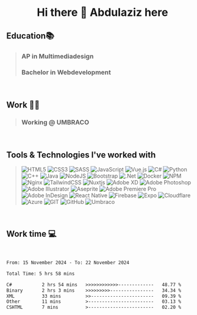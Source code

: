 <h1 style="text-align:center">Hi there 👋 Abdulaziz here</h1>  

<h2>Education📚</h2>

> <h3>AP in Multimediadesign</h3>
> <h3>Bachelor in Webdevelopment</h3>

<br/>

<h2>Work 👨‍💻</h2>

> <h3>Working @ UMBRACO</h3>

<br/>

<h2>Tools & Technologies I've worked with</h2>

> ![HTML5](https://img.shields.io/badge/html5-%23E34F26.svg?style=for-the-badge&logo=html5&logoColor=white)
> ![CSS3](https://img.shields.io/badge/css3-%231572B6.svg?style=for-the-badge&logo=css3&logoColor=white)
> ![SASS](https://img.shields.io/badge/SASS-hotpink.svg?style=for-the-badge&logo=SASS&logoColor=white)
> ![JavaScript](https://img.shields.io/badge/javascript-%23323330.svg?style=for-the-badge&logo=javascript&logoColor=%23F7DF1E)
> ![Vue.js](https://img.shields.io/badge/vuejs-%2335495e.svg?style=for-the-badge&logo=vuedotjs&logoColor=%234FC08D)
> ![C#](https://img.shields.io/badge/c%23-%23239120.svg?style=for-the-badge&logo=c-sharp&logoColor=white)
> ![Python](https://img.shields.io/badge/python-3670A0?style=for-the-badge&logo=python&logoColor=ffdd54)
> ![C++](https://img.shields.io/badge/c++-%2300599C.svg?style=for-the-badge&logo=c%2B%2B&logoColor=white)
> ![Java](https://img.shields.io/badge/java-%23ED8B00.svg?style=for-the-badge&logo=java&logoColor=white)
> ![NodeJS](https://img.shields.io/badge/node.js-6DA55F?style=for-the-badge&logo=node.js&logoColor=white)
> ![Bootstrap](https://img.shields.io/badge/bootstrap-%23563D7C.svg?style=for-the-badge&logo=bootstrap&logoColor=white)
> ![.Net](https://img.shields.io/badge/.NET-5C2D91?style=for-the-badge&logo=.net&logoColor=white)
> ![Docker](https://img.shields.io/badge/docker-%230db7ed.svg?style=for-the-badge&logo=docker&logoColor=white)
> ![NPM](https://img.shields.io/badge/NPM-%23000000.svg?style=for-the-badge&logo=npm&logoColor=white)
> ![Nginx](https://img.shields.io/badge/nginx-%23009639.svg?style=for-the-badge&logo=nginx&logoColor=white)
> ![TailwindCSS](https://img.shields.io/badge/tailwindcss-%2338B2AC.svg?style=for-the-badge&logo=tailwind-css&logoColor=white)
> ![Nuxtjs](https://img.shields.io/badge/Nuxt-002E3B?style=for-the-badge&logo=nuxtdotjs&logoColor=#00DC82)
> ![Adobe XD](https://img.shields.io/badge/Adobe%20XD-470137?style=for-the-badge&logo=Adobe%20XD&logoColor=#FF61F6)
> ![Adobe Photoshop](https://img.shields.io/badge/adobe%20photoshop-%2331A8FF.svg?style=for-the-badge&logo=adobe%20photoshop&logoColor=white)
> ![Adobe Illustrator](https://img.shields.io/badge/adobe%20illustrator-%23FF9A00.svg?style=for-the-badge&logo=adobe%20illustrator&logoColor=white)
> ![Aseprite](https://img.shields.io/badge/Aseprite-FFFFFF?style=for-the-badge&logo=Aseprite&logoColor=#7D929E)
> ![Adobe Premiere Pro](https://img.shields.io/badge/Adobe%20Premiere%20Pro-9999FF.svg?style=for-the-badge&logo=Adobe%20Premiere%20Pro&logoColor=white)
> ![Adobe InDesign](https://img.shields.io/badge/Adobe%20InDesign-49021F?style=for-the-badge&logo=adobeindesign&logoColor=white)
> ![React Native](https://img.shields.io/badge/react_native-%2320232a.svg?style=for-the-badge&logo=react&logoColor=%2361DAFB)
> ![Firebase](https://img.shields.io/badge/firebase-%23039BE5.svg?style=for-the-badge&logo=firebase)
> ![Expo](https://img.shields.io/badge/expo-1C1E24?style=for-the-badge&logo=expo&logoColor=#D04A37)
> ![Cloudflare](https://img.shields.io/badge/Cloudflare-F38020?style=for-the-badge&logo=Cloudflare&logoColor=white)
> ![Azure](https://img.shields.io/badge/microsoft%20azure-0089D6?style=for-the-badge&logo=microsoft-azure&logoColor=white)
> ![GIT](https://img.shields.io/badge/GIT-E44C30?style=for-the-badge&logo=git&logoColor=white)
> ![GitHub](https://img.shields.io/badge/GitHub-100000?style=for-the-badge&logo=github&logoColor=white)
> ![Umbraco](https://img.shields.io/badge/Umbraco-3544B1?style=for-the-badge&logo=Umbraco&logoColor=F5C1BC)

<br>
<h2>Work time 💻</h2>
<br/>

<!--START_SECTION:waka-->

```txt
From: 15 November 2024 - To: 22 November 2024

Total Time: 5 hrs 58 mins

C#           2 hrs 54 mins   >>>>>>>>>>>>-------------   48.77 %
Binary       2 hrs 3 mins    >>>>>>>>>----------------   34.34 %
XML          33 mins         >>-----------------------   09.39 %
Other        11 mins         >------------------------   03.13 %
CSHTML       7 mins          >------------------------   02.20 %
```

<!--END_SECTION:waka-->

          

